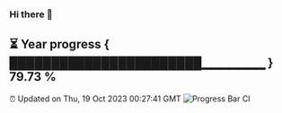 ### Hi there 👋
⏳ Year progress { ███████████████████████▁▁▁▁▁▁▁ } 79.73 %
---
⏰ Updated on Thu, 19 Oct 2023 00:27:41 GMT
![Progress Bar CI](https://github.com/Moyi321/Moyi321/workflows/Progress%20Bar%20CI/badge.svg)
